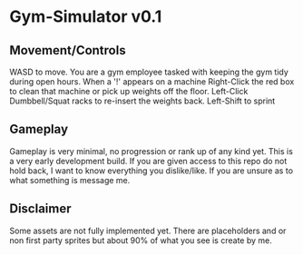 # Gym-Simulator v0.1

## Movement/Controls
WASD to move. You are a gym employee tasked with keeping the gym tidy during open hours. 
When a '!' appears on a machine Right-Click the red box to clean that machine or pick up weights off the floor.
Left-Click Dumbbell/Squat racks to re-insert the weights back.
Left-Shift to sprint

## Gameplay
Gameplay is very minimal, no progression or rank up of any kind yet. This is a very early development build. 
If you are given access to this repo do not hold back, I want to know everything you dislike/like. 
If you are unsure as to what something is message me.

## Disclaimer
Some assets are not fully implemented yet. There are placeholders and or non first party sprites but about 90% of what you see is create by me. 

